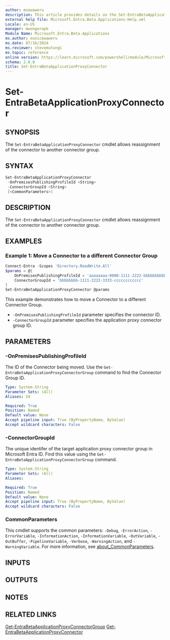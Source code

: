 ```yaml
---
author: msewaweru
description: This article provides details on the Set-EntraBetaApplicationProxyConnector command.
external help file: Microsoft.Entra.Beta.Applications-Help.xml
Locale: en-US
manager: mwongerapk
Module Name: Microsoft.Entra.Beta.Applications
ms.author: eunicewaweru
ms.date: 07/16/2024
ms.reviewer: stevemutungi
ms.topic: reference
online version: https://learn.microsoft.com/powershell/module/Microsoft.Entra.Beta/Set-EntraBetaApplicationProxyConnector
schema: 2.0.0
title: Set-EntraBetaApplicationProxyConnector
---
```


# Set-EntraBetaApplicationProxyConnector

## SYNOPSIS

The `Set-EntraBetaApplicationProxyConnector` cmdlet allows reassignment of the connector to another connector group.

## SYNTAX

```powershell
Set-EntraBetaApplicationProxyConnector
 -OnPremisesPublishingProfileId <String>
 -ConnectorGroupId <String>
 [<CommonParameters>]
```

## DESCRIPTION

The `Set-EntraBetaApplicationProxyConnector` cmdlet allows reassignment of the connector to another connector group.

## EXAMPLES

### Example 1: Move a Connector to a different Connector Group

```powershell
Connect-Entra -Scopes 'Directory.ReadWrite.All'
$params = @{
    OnPremisesPublishingProfileId = 'aaaaaaaa-0000-1111-2222-bbbbbbbbbbbb' 
    ConnectorGroupId = 'bbbbbbbb-1111-2222-3333-cccccccccccc'
}
Set-EntraBetaApplicationProxyConnector @params
```

This example demonstrates how to move a Connector to a different Connector Group.

- `-OnPremisesPublishingProfileId` parameter specifies the connector ID.
- `-ConnectorGroupId` parameter specifies the application proxy connector group ID.

## PARAMETERS

### -OnPremisesPublishingProfileId

The ID of the Connector being moved.
Use the `Get-EntraBetaApplicationProxyConnectorGroup` command to find the Connector Group ID.

```yaml
Type: System.String
Parameter Sets: (All)
Aliases: Id

Required: True
Position: Named
Default value: None
Accept pipeline input: True (ByPropertyName, ByValue)
Accept wildcard characters: False
```

### -ConnectorGroupId

The unique identifer of the target application proxy connector group in Microsoft Entra ID.
Find this value using the `Get-EntraBetaApplicationProxyConnectorGroup` command.

```yaml
Type: System.String
Parameter Sets: (All)
Aliases:

Required: True
Position: Named
Default value: None
Accept pipeline input: True (ByPropertyName, ByValue)
Accept wildcard characters: False
```

### CommonParameters

This cmdlet supports the common parameters: `-Debug`, `-ErrorAction`, `-ErrorVariable`, `-InformationAction`, `-InformationVariable`, `-OutVariable`, `-OutBuffer`, `-PipelineVariable`, `-Verbose`, `-WarningAction`, and `-WarningVariable`. For more information, see [about_CommonParameters](https://go.microsoft.com/fwlink/?LinkID=113216).

## INPUTS

## OUTPUTS

## NOTES

## RELATED LINKS

[Get-EntraBetaApplicationProxyConnectorGroup](Get-EntraBetaApplicationProxyConnectorGroup.md)
[Get-EntraBetaApplicationProxyConnector](Get-EntraBetaApplicationProxyConnector.md)
